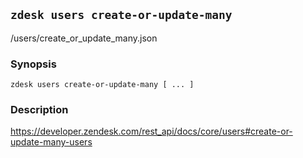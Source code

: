 ## `zdesk users create-or-update-many`

/users/create_or_update_many.json

### Synopsis

    zdesk users create-or-update-many [ ... ]

### Description

https://developer.zendesk.com/rest_api/docs/core/users#create-or-update-many-users

